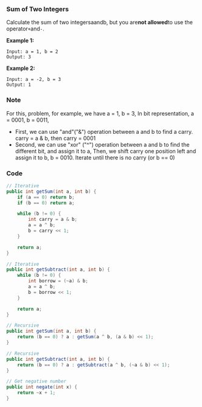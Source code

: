 ### Sum of Two Integers

Calculate the sum of two integersaandb, but you are**not allowed**to use the operator`+`and`-`.

**Example 1:**

```
Input: a = 1, b = 2
Output: 3
```

**Example 2:**

```
Input: a = -2, b = 3
Output: 1
```

### Note

For this, problem, for example, we have a = 1, b = 3, In bit representation, a = 0001, b = 0011,

* First, we can use "and"\("&"\) operation between a and b to find a carry. carry = a & b, then carry = 0001
* Second, we can use "xor" \("^"\) operation between a and b to find the different bit, and assign it to a, Then, we shift carry one position left and assign it to b, b = 0010. Iterate until there is no carry \(or b == 0\)

### Code

```java
// Iterative
public int getSum(int a, int b) {
    if (a == 0) return b;
    if (b == 0) return a;

    while (b != 0) {
        int carry = a & b;
        a = a ^ b;
        b = carry << 1;
    }

    return a;
}

// Iterative
public int getSubtract(int a, int b) {
    while (b != 0) {
        int borrow = (~a) & b;
        a = a ^ b;
        b = borrow << 1;
    }

    return a;
}

// Recursive
public int getSum(int a, int b) {
    return (b == 0) ? a : getSum(a ^ b, (a & b) << 1);
}

// Recursive
public int getSubtract(int a, int b) {
    return (b == 0) ? a : getSubtract(a ^ b, (~a & b) << 1);
}

// Get negative number
public int negate(int x) {
    return ~x + 1;
}
```




